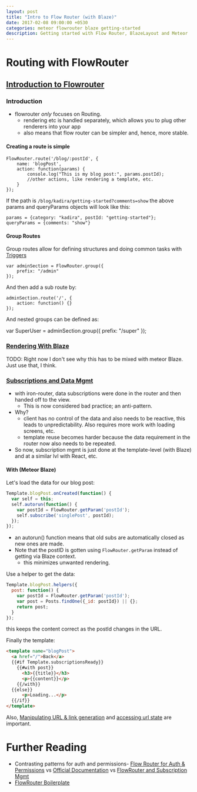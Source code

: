 ```yaml
---
layout: post
title: "Intro to Flow Router (with Blaze)"
date: 2017-02-08 09:00:00 +0530
categories: meteor flowrouter blaze getting-started
description: Getting started with Flow Router, BlazeLayout and Meteor
---
```


# Routing with FlowRouter

## [Introduction to Flowrouter](https://kadira.io/academy/meteor-routing-guide/content/introduction-to-flow-router)

### Introduction 

- flowrouter *only* focuses on Routing.
    - rendering etc is handled separately, which allows you to plug other renderers into your app 
    - also means that flow router can be simpler and, hence, more stable.

#### Creating a route is simple

```
FlowRouter.route('/blog/:postId', {
    name: 'blogPost',
    action: function(params) {
        console.log("This is my blog post:", params.postId);
        //other actions, like rendering a template, etc.
    }
});
```

If the path is `/blog/kadira/getting-started?comments=show` the above params and queryParams objects will look like this:

```
params = {category: "kadira", postId: "getting-started"};
queryParams = {comments: "show"}
```

#### Group Routes

Group routes allow for defining structures and doing common tasks with [Triggers](https://kadira.io/academy/meteor-routing-guide/content/triggers)

```
var adminSection = FlowRouter.group({
    prefix: "/admin"
});
```

And then add a sub route by:

```
adminSection.route('/', {
    action: function() {}
});
```

And nested groups can be defined as:

var SuperUser = adminSection.group({
    prefix: "/super"
});

### [Rendering With Blaze](https://kadira.io/academy/meteor-routing-guide/content/rendering-blaze-templates)

TODO: Right now I don't see why this has to be mixed with meteor Blaze. Just use that, I think.

### [Subscriptions and Data Mgmt](https://kadira.io/academy/meteor-routing-guide/content/subscriptions-and-data-management)

- with iron-router, data subscriptions were done in the router and then handed off to the view.
    - This is now considered bad practice; an anti-pattern.
- Why?
    - client has no control of the data and also needs to be reactive, this leads to unpredictability. Also requires more work with loading screens, etc.
    - template reuse becomes harder because the data requirement in the router now also needs to be repeated.
- So now, subscription mgmt is just done at the template-level (with Blaze) and at a similar lvl with React, etc.

#### With (Meteor Blaze)

Let's load the data for our blog post:

```js
Template.blogPost.onCreated(function() {
  var self = this;
  self.autorun(function() {
    var postId = FlowRouter.getParam('postId');
    self.subscribe('singlePost', postId);  
  });
});
```

- an autorun() function means that old subs are automatically closed as new ones are made.
- Note that the postID is gotten using `FlowRouter.getParam` instead of getting via Blaze context.
    - this minimizes unwanted rendering.

Use a helper to get the data:

```js
Template.blogPost.helpers({
  post: function() {
    var postId = FlowRouter.getParam('postId');
    var post = Posts.findOne({_id: postId}) || {};
    return post;
  }
});
```

this keeps the content correct as the postId changes in the URL.

Finally the template:

```html
<template name="blogPost">
  <a href="/">Back</a>
  {{#if Template.subscriptionsReady}}
    {{#with post}}
      <h3>{{title}}</h3>
      <p>{{content}}</p>
    {{/with}}
  {{else}}
      <p>Loading...</p>
  {{/if}}
</template>
```

Also, [Manipulating URL & link generation](https://kadira.io/academy/meteor-routing-guide/content/manipulating-the-url-and-link-generation) and [accessing url state](https://kadira.io/academy/meteor-routing-guide/content/accessing-the-url-state) are important.


# Further Reading

* Contrasting patterns for auth and permissions- [Flow Router for Auth & Permissions](https://medium.com/@satyavh/using-flow-router-for-authentication-ba7bb2644f42) vs [Official Documentation](https://kadira.io/academy/meteor-routing-guide/content/implementing-auth-logic-and-permissions) vs [FlowRouter and Subscription Mgmt](https://meteorhacks.com/flow-router-and-subscription-management/)
* [FlowRouter Boilerplate](https://medium.com/meteor-js/starting-meteorjs-with-flow-router-cb7803ee7234)


